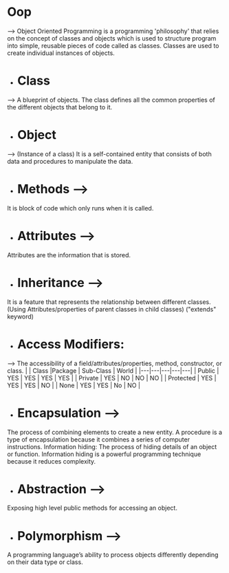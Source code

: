 # Oop
--> Object Oriented Programming is a programming 'philosophy' that relies on the concept of classes and objects which is used to structure program into simple, reusable pieces 
of code called as classes. Classes are used to create individual instances of objects. 
* # Class 
--> A blueprint of objects. The class defines all the common properties of the different objects that belong to it.
* # Object
--> (Instance of a class) It is a self-contained entity that consists of both data and procedures to manipulate the data.
* # Methods -->
It is block of code which only runs when it is called.
* # Attributes -->
Attributes are the information that is stored. 
* # Inheritance -->
It is a feature that represents the relationship between different classes. (Using Attributes/properties of parent classes in child classes) ("extends" keyword) 
* # Access Modifiers: 
--> The accessibility of a field/attributes/properties, method, constructor, or class.
|   |  Class |Package | Sub-Class | World |
|---|---|---|---|---|
| Public    | YES  | YES | YES  | YES  |
| Private   | YES  | NO  |  NO  |  NO  |
| Protected |  YES | YES |  YES |  NO  |
| None      |  YES | YES |  No  |  NO  |

* # Encapsulation -->
The process of combining elements to create a new entity. A procedure is a type of encapsulation because it combines a series of computer instructions.
Information hiding: The process of hiding details of an object or function. Information hiding is a powerful programming technique because it reduces complexity.
* # Abstraction -->
Exposing high level public methods for accessing an object.
* # Polymorphism -->
A programming language’s ability to process objects differently depending on their data type or class.

